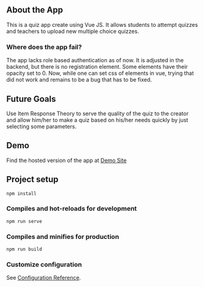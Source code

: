 ## About the App
This is a quiz app create using Vue JS. It allows students to attempt quizzes and teachers to upload new multiple choice quizzes.

### Where does the app fail?
The app lacks role based authentication as of now. It is adjusted in the backend, but there is no registration element.
Some elements have their opacity set to 0. Now, while one can set css of elements in vue, trying that did not work and remains to be a bug that has to be fixed.

## Future Goals
Use Item Response Theory to serve the quality of the quiz to the creator and allow him/her to make a quiz based on his/her needs quickly by just selecting some parameters.

## Demo
Find the hosted version of the app at [Demo Site](https://engage-2e9d9.firebaseapp.com/#/)

## Project setup
```
npm install
```

### Compiles and hot-reloads for development
```
npm run serve
```

### Compiles and minifies for production
```
npm run build
```

### Customize configuration
See [Configuration Reference](https://cli.vuejs.org/config/).
